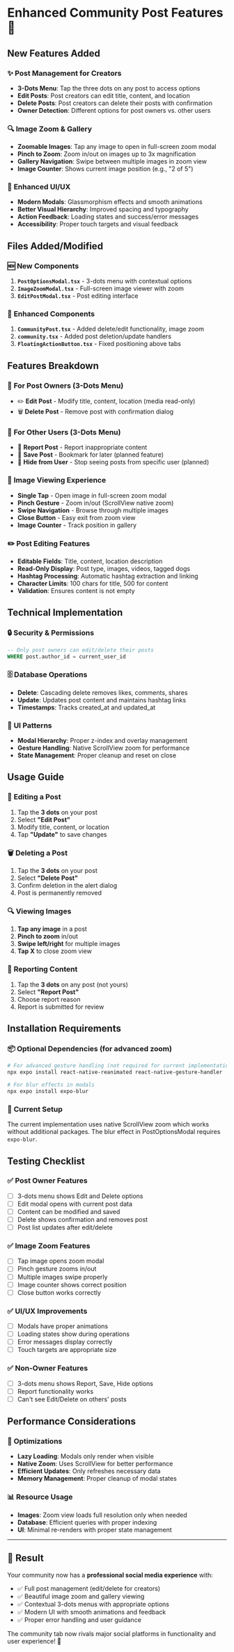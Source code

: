 # Enhanced Community Post Features 🚀

## New Features Added

### ✨ **Post Management for Creators**
- **3-Dots Menu**: Tap the three dots on any post to access options
- **Edit Posts**: Post creators can edit title, content, and location
- **Delete Posts**: Post creators can delete their posts with confirmation
- **Owner Detection**: Different options for post owners vs. other users

### 🔍 **Image Zoom & Gallery**
- **Zoomable Images**: Tap any image to open in full-screen zoom modal
- **Pinch to Zoom**: Zoom in/out on images up to 3x magnification
- **Gallery Navigation**: Swipe between multiple images in zoom view
- **Image Counter**: Shows current image position (e.g., "2 of 5")

### 🎨 **Enhanced UI/UX**
- **Modern Modals**: Glassmorphism effects and smooth animations
- **Better Visual Hierarchy**: Improved spacing and typography
- **Action Feedback**: Loading states and success/error messages
- **Accessibility**: Proper touch targets and visual feedback

## Files Added/Modified

### 🆕 **New Components**
1. **`PostOptionsModal.tsx`** - 3-dots menu with contextual options
2. **`ImageZoomModal.tsx`** - Full-screen image viewer with zoom
3. **`EditPostModal.tsx`** - Post editing interface

### 🔄 **Enhanced Components**
1. **`CommunityPost.tsx`** - Added delete/edit functionality, image zoom
2. **`community.tsx`** - Added post deletion/update handlers
3. **`FloatingActionButton.tsx`** - Fixed positioning above tabs

## Features Breakdown

### 👤 **For Post Owners (3-Dots Menu)**
- ✏️ **Edit Post** - Modify title, content, location (media read-only)
- 🗑️ **Delete Post** - Remove post with confirmation dialog

### 👥 **For Other Users (3-Dots Menu)**
- 🚩 **Report Post** - Report inappropriate content
- 💾 **Save Post** - Bookmark for later (planned feature)
- 🚫 **Hide from User** - Stop seeing posts from specific user (planned)

### 📸 **Image Viewing Experience**
- **Single Tap** - Open image in full-screen zoom modal
- **Pinch Gesture** - Zoom in/out (ScrollView native zoom)
- **Swipe Navigation** - Browse through multiple images
- **Close Button** - Easy exit from zoom view
- **Image Counter** - Track position in gallery

### ✏️ **Post Editing Features**
- **Editable Fields**: Title, content, location description
- **Read-Only Display**: Post type, images, videos, tagged dogs
- **Hashtag Processing**: Automatic hashtag extraction and linking
- **Character Limits**: 100 chars for title, 500 for content
- **Validation**: Ensures content is not empty

## Technical Implementation

### 🔒 **Security & Permissions**
```sql
-- Only post owners can edit/delete their posts
WHERE post.author_id = current_user_id
```

### 🗄️ **Database Operations**
- **Delete**: Cascading delete removes likes, comments, shares
- **Update**: Updates post content and maintains hashtag links
- **Timestamps**: Tracks created_at and updated_at

### 📱 **UI Patterns**
- **Modal Hierarchy**: Proper z-index and overlay management
- **Gesture Handling**: Native ScrollView zoom for performance
- **State Management**: Proper cleanup and reset on close

## Usage Guide

### 📝 **Editing a Post**
1. Tap the **3 dots** on your post
2. Select **"Edit Post"**
3. Modify title, content, or location
4. Tap **"Update"** to save changes

### 🗑️ **Deleting a Post**  
1. Tap the **3 dots** on your post
2. Select **"Delete Post"**
3. Confirm deletion in the alert dialog
4. Post is permanently removed

### 🔍 **Viewing Images**
1. **Tap any image** in a post
2. **Pinch to zoom** in/out
3. **Swipe left/right** for multiple images
4. **Tap X** to close zoom view

### 🚩 **Reporting Content**
1. Tap the **3 dots** on any post (not yours)
2. Select **"Report Post"**
3. Choose report reason
4. Report is submitted for review

## Installation Requirements

### 📦 **Optional Dependencies** (for advanced zoom)
```bash
# For advanced gesture handling (not required for current implementation)
npx expo install react-native-reanimated react-native-gesture-handler

# For blur effects in modals
npx expo install expo-blur
```

### 🔧 **Current Setup**
The current implementation uses native ScrollView zoom which works without additional packages. The blur effect in PostOptionsModal requires `expo-blur`.

## Testing Checklist

### ✅ **Post Owner Features**
- [ ] 3-dots menu shows Edit and Delete options
- [ ] Edit modal opens with current post data
- [ ] Content can be modified and saved
- [ ] Delete shows confirmation and removes post
- [ ] Post list updates after edit/delete

### ✅ **Image Zoom Features**
- [ ] Tap image opens zoom modal
- [ ] Pinch gesture zooms in/out
- [ ] Multiple images swipe properly
- [ ] Image counter shows correct position
- [ ] Close button works correctly

### ✅ **UI/UX Improvements**
- [ ] Modals have proper animations
- [ ] Loading states show during operations
- [ ] Error messages display correctly
- [ ] Touch targets are appropriate size

### ✅ **Non-Owner Features**
- [ ] 3-dots menu shows Report, Save, Hide options
- [ ] Report functionality works
- [ ] Can't see Edit/Delete on others' posts

## Performance Considerations

### 🚀 **Optimizations**
- **Lazy Loading**: Modals only render when visible
- **Native Zoom**: Uses ScrollView for better performance
- **Efficient Updates**: Only refreshes necessary data
- **Memory Management**: Proper cleanup of modal states

### 📊 **Resource Usage**
- **Images**: Zoom view loads full resolution only when needed
- **Database**: Efficient queries with proper indexing
- **UI**: Minimal re-renders with proper state management

---

## 🎉 **Result**

Your community now has a **professional social media experience** with:
- ✅ Full post management (edit/delete for creators)  
- ✅ Beautiful image zoom and gallery viewing
- ✅ Contextual 3-dots menus with appropriate options
- ✅ Modern UI with smooth animations and feedback
- ✅ Proper error handling and user guidance

The community tab now rivals major social platforms in functionality and user experience! 🌟

